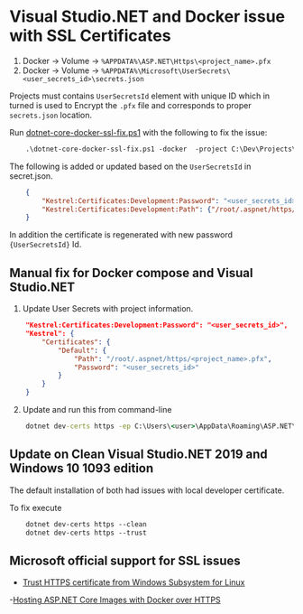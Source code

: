 # Visual Studio.NET and Docker issue with SSL Certificates

1. Docker -> Volume -> `%APPDATA%\ASP.NET\Https\<project_name>.pfx` 
2. Docker -> Volume -> `%APPDATA%\Microsoft\UserSecrets\<user_secrets_id>\secrets.json`

Projects must contains `UserSecretsId` element with unique ID which in turned is used to Encrypt the `.pfx` file and corresponds to proper `secrets.json` location. 

Run [dotnet-core-docker-ssl-fix.ps1](./dotnet-core-docker-ssl-fix.ps1)  with the following to fix the issue:
```ps
    .\dotnet-core-docker-ssl-fix.ps1 -docker  -project C:\Dev\Projects\TestMvCProj2\TestMvCProj2.csproj
```

The following is added or updated based on the `UserSecretsId` in secret.json.
```json
    {
        "Kestrel:Certificates:Development:Password": "<user_secrets_id>",
        "Kestrel:Certificates:Development:Path": {"/root/.aspnet/https/<project_name>.pfx"}
    }
```

In addition the certificate is regenerated with new password `{UserSecretsId}` Id.

## Manual fix for Docker compose and Visual Studio.NET

1. Update User Secrets with project information.

```json
    "Kestrel:Certificates:Development:Password": "<user_secrets_id>",
    "Kestrel": {
        "Certificates": {
            "Default": {
                "Path": "/root/.aspnet/https/<project_name>.pfx",
                "Password": "<user_secrets_id>"
            }
        }
    }
```

2. Update and run this from command-line

```cmd
    dotnet dev-certs https -ep C:\Users\<user>\AppData\Roaming\ASP.NET\Https\<project_name>.pfx -p <user_secrets_id>
```

## Update on Clean Visual Studio.NET 2019 and Windows 10 1093 edition

The default installation of both had issues with local developer certificate.

To fix execute

```ps
    dotnet dev-certs https --clean
    dotnet dev-certs https --trust
```

## Microsoft official support for SSL issues

- [Trust HTTPS certificate from Windows Subsystem for Linux](https://docs.microsoft.com/en-us/aspnet/core/security/enforcing-ssl?view=aspnetcore-2.2&tabs=visual-studio#trust-https-certificate-from-windows-subsystem-for-linux)

-[Hosting ASP.NET Core Images with Docker over HTTPS](https://github.com/dotnet/dotnet-docker/blob/master/samples/aspnetapp/aspnetcore-docker-https.md)